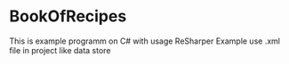 # BookOfRecipes
This is example programm on C# with usage ReSharper
Example use .xml file in project like data store
